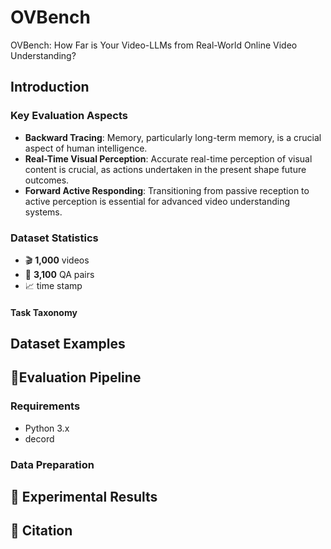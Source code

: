 # OVBench
OVBench: How Far is Your Video-LLMs from Real-World Online Video Understanding?


## Introduction
### Key Evaluation Aspects
-  **Backward Tracing**: Memory, particularly long-term memory, is a crucial aspect of human intelligence.
-  **Real-Time Visual Perception**: Accurate real-time perception of visual content is crucial, as actions undertaken in the present shape future outcomes.
-  **Forward Active Responding**: Transitioning from passive reception to active perception is essential for advanced video understanding systems.

### Dataset Statistics
- 🎬 **1,000** videos
- 📝 **3,100** QA pairs
- 📈 time stamp

####  Task Taxonomy
##  Dataset Examples
## 🌟Evaluation Pipeline

### Requirements

- Python 3.x
- decord

### Data Preparation


## 🫥 Experimental Results

## 📍 Citation